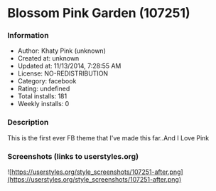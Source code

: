# Blossom Pink  Garden (107251)

### Information
- Author: Khaty Pink (unknown)
- Created at: unknown
- Updated at: 11/13/2014, 7:28:55 AM
- License: NO-REDISTRIBUTION
- Category: facebook
- Rating: undefined
- Total installs: 181
- Weekly installs: 0


### Description
This is the first ever FB theme that I've made this far..And I Love Pink


### Screenshots (links to userstyles.org)
![https://userstyles.org/style_screenshots/107251-after.png](https://userstyles.org/style_screenshots/107251-after.png)


